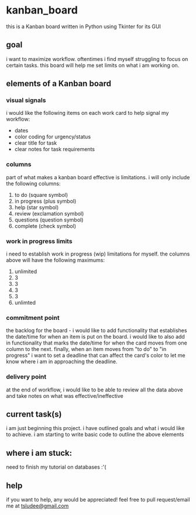 # kanban_board
 this is a Kanban board written in Python using Tkinter for its GUI

## goal
i want to maximize workflow. oftentimes i find myself struggling to focus on certain tasks. this board will help me set limits on what i am working on.

## elements of a Kanban board
### visual signals
i would like the following items on each work card to help signal my workflow:
- dates
- color coding for urgency/status
- clear title for task
- clear notes for task requirements

### columns
part of what makes a kanban board effective is limitations. i will only include the following columns:
1. to do (square symbol)
2. in progress (plus symbol)
3. help (star symbol)
4. review (exclamation symbol)
5. questions (question symbol) 
6. complete (check symbol)

### work in progress limits
i need to establish work in progress (wip) limitations for myself. the columns above will have the following maximums:
1. unlimited
2. 3
3. 3
4. 3
5. 3
6. unlimted

### commitment point
the backlog for the board - i would like to add functionality that establishes the date/time for when an item is put on the board. i would like to also add in functionality that marks the date/time for when the card moves from one column to the next. finally, when an item moves from "to do" to "in progress" i want to set a deadline that can affect the card's color to let me know where i am in approaching the deadline.

### delivery point
at the end of workflow, i would like to be able to review all the data above and take notes on what was effective/ineffective

## current task(s)
i am just beginning this project. i have outlined goals and what i would like to achieve. i am starting to write basic code to outline the above elements

## where i am stuck:
need to finish my tutorial on databases :'(

## help
if you want to help, any would be appreciated! feel free to pull request/email me at tsludee@gmail.com